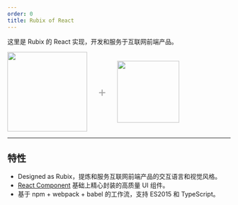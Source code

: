 ```yaml
---
order: 0
title: Rubix of React
---
```


这里是 Rubix 的 React 实现，开发和服务于互联网前端产品。

<div class="pic-plus">
  <img width="180" src="http://10.230.135.97:8000/logo-rubix.svg">
  <span>+</span>
  <img width="140" src="http://10.230.135.97:8000/react.svg">
</div>

<style>
.pic-plus > * {
  display: inline-block!important;
  vertical-align: middle;
}
.pic-plus span {
  font-size: 30px;
  color: #aaa;
  margin: 0 20px;
}
</style>

---

## 特性

- Designed as Rubix，提炼和服务互联网前端产品的交互语言和视觉风格。
- [React Component](http://react-component.github.io/badgeboard/) 基础上精心封装的高质量 UI 组件。
- 基于 npm + webpack + babel 的工作流，支持 ES2015 和 TypeScript。


